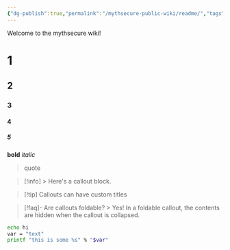```yaml
---
{"dg-publish":true,"permalink":"/mythsecure-public-wiki/readme/","tags":["gardenEntry"]}
---
```



Welcome to the mythsecure wiki!

# 1

## 2

### 3

#### 4

##### 5

**bold**
_italic_

> quote

> [!info] > Here's a callout block.


> [!tip] Callouts can have custom titles


> [!faq]- Are callouts foldable? > Yes! In a foldable callout, the contents are hidden when the callout is collapsed.


```bash
echo hi
var = "text"
printf "this is some %s" % "$var"
```

